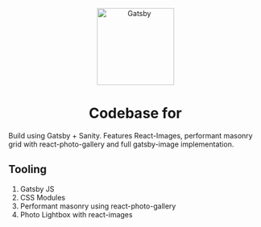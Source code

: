 <p align="center">
  <a href="https://heuliecher.kana.jetzt/">
    <img alt="Gatsby" src="https://cdn.sanity.io/images/74ftimmm/production/0b13f403bf734e27ebaf1d676492dea5611f3a09-276x153.png" width="153" />
  </a>
</p>

<h1 align="center">
  Codebase for 
</h1>

<p>Build using Gatsby + Sanity. Features React-Images, performant masonry grid with react-photo-gallery and full gatsby-image implementation.</p>

<h2>Tooling</h2>
<ol>
<li>Gatsby JS</li>
<li>CSS Modules</li>

<li>Performant masonry using react-photo-gallery</li>
<li>Photo Lightbox with react-images</li>
</ol>
